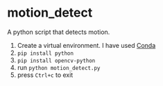 # motion_detect

A python script that detects motion.

1) Create a virtual environment. I have used [Conda](https://docs.conda.io/projects/conda/en/latest/user-guide/install/index.html)
2) ``` pip install python ```
3) ``` pip install opencv-python ```
4) run ```python motion_detect.py```
5) press ```Ctrl+c``` to exit
